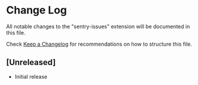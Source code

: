 # Change Log

All notable changes to the "sentry-issues" extension will be documented in this file.

Check [Keep a Changelog](http://keepachangelog.com/) for recommendations on how to structure this file.

## [Unreleased]

- Initial release